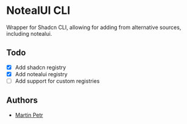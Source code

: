 # NotealUI CLI

Wrapper for Shadcn CLI, allowing for adding from alternative sources, including notealui.

## Todo

- [x] Add shadcn registry
- [x] Add notealui registry
- [ ] Add support for custom registries

## Authors
- [Martin Petr](https://github.com/MartinGamesCZ)
